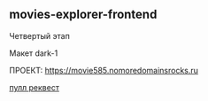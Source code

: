 ## movies-explorer-frontend

Четвертый этап

Макет dark-1

ПРОЕКТ: https://movie585.nomoredomainsrocks.ru

[пулл реквест](https://github.com/Andris585/movies-explorer-frontend/pull/2)
